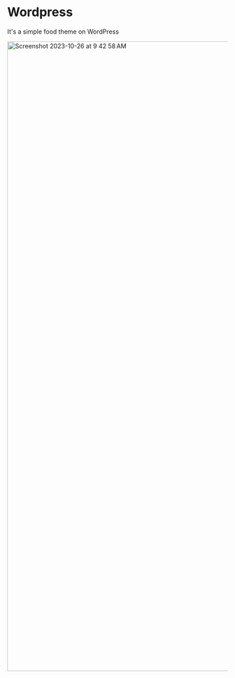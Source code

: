 # Wordpress
It's a simple food theme on WordPress

<img width="1440" alt="Screenshot 2023-10-26 at 9 42 58 AM" src="https://github.com/wwlinne/Wordpress/assets/87803550/52dc7708-79e0-42bb-89ed-3429e4146a36">
